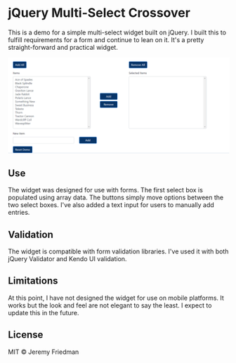 # jQuery Multi-Select Crossover
This is a demo for a simple multi-select widget built on jQuery. I built this to fulfill requirements for a form and continue to lean on it. It's a pretty straight-forward and practical widget.

![alt text](https://github.com/jfriedman823/jquery_multi-select_crossover/blob/master/img/multi-select_01.PNG)

## Use
The widget was designed for use with forms. The first select box is populated using array data. The buttons simply move options between the two select boxes. I've also added a text input for users to manually add entries.

## Validation
The widget is compatible with form validation libraries. I've used it with both jQuery Validator and Kendo UI validation.

## Limitations
At this point, I have not designed the widget for use on mobile platforms. It works but the look and feel are not elegant to say the least. I expect to update this in the future.

## License
MIT © Jeremy Friedman
